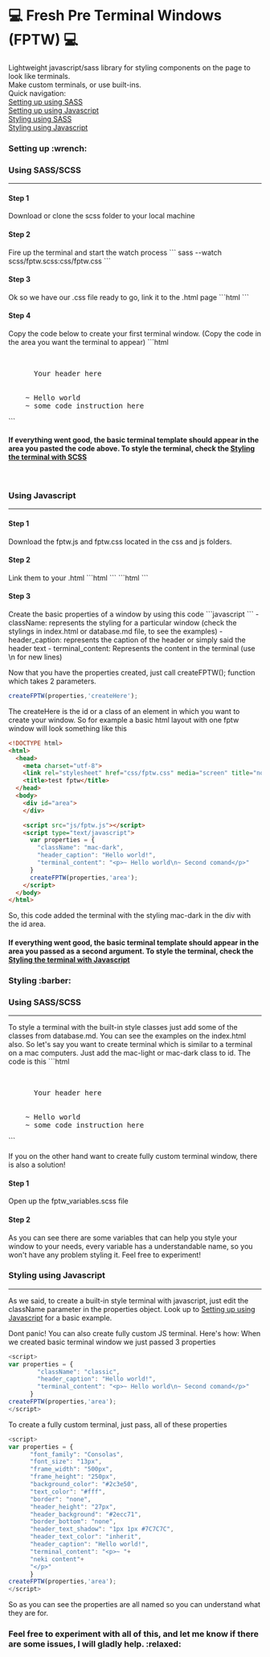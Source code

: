 # :computer: Fresh Pre Terminal Windows (FPTW) :computer:
Lightweight javascript/sass library for styling components on the page to look like terminals.<br>
Make custom terminals, or use built-ins.<br>
Quick navigation:<br>
<a href="#setupSASS">Setting up using SASS</a> <br>
<a href="#setupJS">Setting up using Javascript</a> <br>
<a href="#styling-with-scss">Styling using SASS</a> <br>
<a href="#styling-with-js">Styling using Javascript</a> <br>
<h3>Setting up :wrench:</h3>
<h3 id="setupSASS">Using SASS/SCSS</h3>
<hr>
<h4>Step 1</h4>
Download or clone the scss folder to your local machine
<h4>Step 2</h4>
Fire up the terminal and start the watch process
```
sass --watch scss/fptw.scss:css/fptw.css
```
<h4>Step 3</h4>
Ok so we have our .css file ready to go, link it to the .html page
```html
<link rel="stylesheet" href="css/fptw.css" media="screen">
```
<h4>Step 4</h4>
Copy the code below to create your first terminal window. (Copy the code in the area you want the terminal to appear)
```html
<pre class="fptw">
	<div class="fptw-header">
	  Your header here
	</div>
	~ Hello world
	~ some code instruction here
</pre>
```

<h4>If everything went good, the basic terminal template should appear in the area you pasted the code above. To style the terminal, check the <a href="#styling-with-scss">Styling the terminal with SCSS</a></h4>
<br>
<h3 id="setupJS">Using Javascript</h3>
<hr>
<h4>Step 1</h4>
Download the fptw.js and fptw.css located in the css and js folders.
<h4>Step 2</h4>
Link them to your .html
```html
<link rel="stylesheet" href="css/fptw.css" media="screen">
```
```html
<script src="js/fptw.js"></script>
```
<h4>Step 3</h4>
Create the basic properties of a window by using this code
```javascript
<script>
var properties = {
        "className": "classic",
        "header_caption": "Hello world!",
        "terminal_content": "<p>~ Hello world\n~ Second comand</p>"
      }
</script>
```
- className: represents the styling for a particular window (check the stylings in index.html or database.md file, to see the examples)
- header_caption: represents the caption of the header or simply said the header text
- terminal_content: Represents the content in the terminal (use \n for new lines)

Now that you have the properties created, just call createFPTW(); function which takes 2 parameters.
```javascript
createFPTW(properties,'createHere');
```
The createHere is the id or a class of an element in which you want to create your window. So for example a basic html layout with one fptw window will look something like this
```html
<!DOCTYPE html>
<html>
  <head>
    <meta charset="utf-8">
    <link rel="stylesheet" href="css/fptw.css" media="screen" title="no title" charset="utf-8">
    <title>test fptw</title>
  </head>
  <body>
    <div id="area">
    </div>

    <script src="js/fptw.js"></script>
    <script type="text/javascript">
      var properties = {
        "className": "mac-dark",
        "header_caption": "Hello world!",
        "terminal_content": "<p>~ Hello world\n~ Second comand</p>"
      }
      createFPTW(properties,'area');
    </script>
  </body>
</html>
```
So, this code added the terminal with the styling mac-dark in the div with the id area.
<h4>If everything went good, the basic terminal template should appear in the area you passed as a second argument. To style the terminal, check the <a href="#styling-with-js">Styling the terminal with Javascript</a></h4>

<h3>Styling :barber:</h3>
<h3 id="styling-with-scss">Using SASS/SCSS</h3>
<hr>
To style a terminal with the built-in style classes just add some of the classes from database.md. You can see the examples on the index.html also. So let's say you want to create terminal which is similar to a terminal on a mac computers. Just add the mac-light or mac-dark class to id. The code is this
```html
<pre class="fptw-mac-light">
	<div class="fptw-header-mac-light">
	  Your header here
	</div>
	~ Hello world
	~ some code instruction here
</pre>
```

If you on the other hand want to create fully custom terminal window, there is also a solution!
<h4>Step 1</h4>
Open up the fptw_variables.scss file
<h4>Step 2</h4>
As you can see there are some variables that can help you style your window to your needs, every variable has a understandable name, so you won't have any problem styling it. Feel free to experiment!

<h3 id="styling-with-js">Styling using Javascript</h3>
<hr>
As we said, to create a built-in style terminal with javascript, just edit the className parameter in the properties object. Look up to <a href="#setupJS">Setting up using Javascript</a> for a basic example.

Dont panic! You can also create fully custom JS terminal. Here's how:
When we created basic terminal window we just passed 3 properties
```javascript
<script>
var properties = {
        "className": "classic",
        "header_caption": "Hello world!",
        "terminal_content": "<p>~ Hello world\n~ Second comand</p>"
      }
createFPTW(properties,'area');
</script>
```
To create a fully custom terminal, just pass, all of these properties
```javascript
<script>
var properties = {
      "font_family": "Consolas",
      "font_size": "13px",
      "frame_width": "500px",
      "frame_height": "250px",
      "background_color": "#2c3e50",
      "text_color": "#fff",
      "border": "none",
      "header_height": "27px",
      "header_background": "#2ecc71",
      "border_bottom": "none",
      "header_text_shadow": "1px 1px #7C7C7C",
      "header_text_color": "inherit",
      "header_caption": "Hello world!",
      "terminal_content": "<p>~ "+
      "neki content"+
      "</p>"
      }
createFPTW(properties,'area');
</script>
```
So as you can see the properties are all named so you can understand what they are for.
<h3>Feel free to experiment with all of this, and let me know if there are some issues, I will gladly help. :relaxed:</h3>
